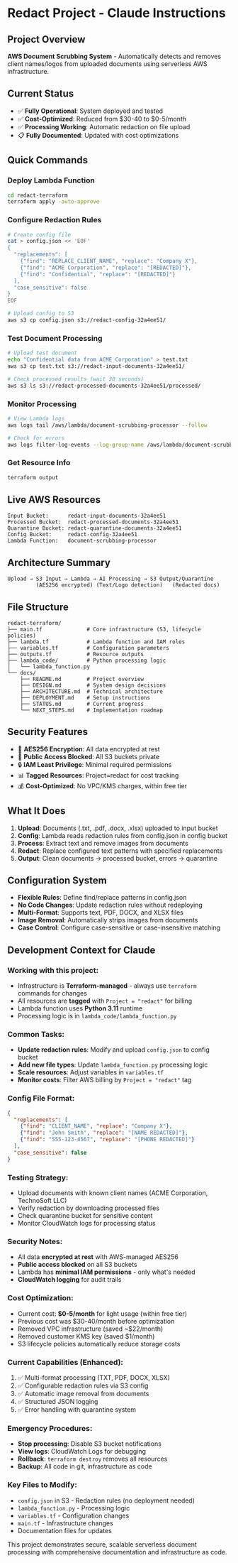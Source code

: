 # Redact Project - Claude Instructions

## Project Overview
**AWS Document Scrubbing System** - Automatically detects and removes client names/logos from uploaded documents using serverless AWS infrastructure.

## Current Status
- ✅ **Fully Operational**: System deployed and tested
- ✅ **Cost-Optimized**: Reduced from $30-40 to $0-5/month
- ✅ **Processing Working**: Automatic redaction on file upload
- 📋 **Fully Documented**: Updated with cost optimizations

## Quick Commands

### Deploy Lambda Function
```bash
cd redact-terraform
terraform apply -auto-approve
```

### Configure Redaction Rules
```bash
# Create config file
cat > config.json << 'EOF'
{
  "replacements": [
    {"find": "REPLACE_CLIENT_NAME", "replace": "Company X"},
    {"find": "ACME Corporation", "replace": "[REDACTED]"},
    {"find": "Confidential", "replace": "[REDACTED]"}
  ],
  "case_sensitive": false
}
EOF

# Upload config to S3
aws s3 cp config.json s3://redact-config-32a4ee51/
```

### Test Document Processing
```bash
# Upload test document
echo "Confidential data from ACME Corporation" > test.txt
aws s3 cp test.txt s3://redact-input-documents-32a4ee51/

# Check processed results (wait 30 seconds)
aws s3 ls s3://redact-processed-documents-32a4ee51/processed/
```

### Monitor Processing
```bash
# View Lambda logs
aws logs tail /aws/lambda/document-scrubbing-processor --follow

# Check for errors
aws logs filter-log-events --log-group-name /aws/lambda/document-scrubbing-processor --filter-pattern "ERROR"
```

### Get Resource Info
```bash
terraform output
```

## Live AWS Resources
```
Input Bucket:      redact-input-documents-32a4ee51
Processed Bucket:  redact-processed-documents-32a4ee51  
Quarantine Bucket: redact-quarantine-documents-32a4ee51
Config Bucket:     redact-config-32a4ee51
Lambda Function:   document-scrubbing-processor
```

## Architecture Summary
```
Upload → S3 Input → Lambda → AI Processing → S3 Output/Quarantine
         (AES256 encrypted) (Text/Logo detection)   (Redacted docs)
```

## File Structure
```
redact-terraform/
├── main.tf              # Core infrastructure (S3, lifecycle policies)
├── lambda.tf            # Lambda function and IAM roles  
├── variables.tf         # Configuration parameters
├── outputs.tf           # Resource outputs
├── lambda_code/         # Python processing logic
│   └── lambda_function.py
└── docs/
    ├── README.md        # Project overview
    ├── DESIGN.md        # System design decisions
    ├── ARCHITECTURE.md  # Technical architecture
    ├── DEPLOYMENT.md    # Setup instructions
    ├── STATUS.md        # Current progress
    └── NEXT_STEPS.md    # Implementation roadmap
```

## Security Features
- 🔐 **AES256 Encryption**: All data encrypted at rest
- 🚫 **Public Access Blocked**: All S3 buckets private
- 🔒 **IAM Least Privilege**: Minimal required permissions
- 📊 **Tagged Resources**: Project=redact for cost tracking
- 💰 **Cost-Optimized**: No VPC/KMS charges, within free tier

## What It Does
1. **Upload**: Documents (.txt, .pdf, .docx, .xlsx) uploaded to input bucket
2. **Config**: Lambda reads redaction rules from config.json in config bucket
3. **Process**: Extract text and remove images from documents
4. **Redact**: Replace configured text patterns with specified replacements
5. **Output**: Clean documents → processed bucket, errors → quarantine

## Configuration System
- **Flexible Rules**: Define find/replace patterns in config.json
- **No Code Changes**: Update redaction rules without redeploying
- **Multi-Format**: Supports text, PDF, DOCX, and XLSX files
- **Image Removal**: Automatically strips images from documents
- **Case Control**: Configure case-sensitive or case-insensitive matching

## Development Context for Claude

### Working with this project:
- Infrastructure is **Terraform-managed** - always use `terraform` commands for changes
- All resources are **tagged** with `Project = "redact"` for billing
- Lambda function uses **Python 3.11** runtime
- Processing logic is in `lambda_code/lambda_function.py`

### Common Tasks:
- **Update redaction rules**: Modify and upload `config.json` to config bucket
- **Add new file types**: Update `lambda_function.py` processing logic
- **Scale resources**: Adjust variables in `variables.tf`
- **Monitor costs**: Filter AWS billing by `Project = "redact"` tag

### Config File Format:
```json
{
  "replacements": [
    {"find": "CLIENT_NAME", "replace": "Company X"},
    {"find": "John Smith", "replace": "[NAME REDACTED]"},
    {"find": "555-123-4567", "replace": "[PHONE REDACTED]"}
  ],
  "case_sensitive": false
}
```

### Testing Strategy:
- Upload documents with known client names (ACME Corporation, TechnoSoft LLC)
- Verify redaction by downloading processed files
- Check quarantine bucket for sensitive content
- Monitor CloudWatch logs for processing status

### Security Notes:
- All data **encrypted at rest** with AWS-managed AES256
- **Public access blocked** on all S3 buckets
- Lambda has **minimal IAM permissions** - only what's needed
- **CloudWatch logging** for audit trails

### Cost Optimization:
- Current cost: **$0-5/month** for light usage (within free tier)
- Previous cost was $30-40/month before optimization
- Removed VPC infrastructure (saved ~$22/month)
- Removed customer KMS key (saved $1/month)
- S3 lifecycle policies automatically reduce storage costs

### Current Capabilities (Enhanced):
1. ✅ Multi-format processing (TXT, PDF, DOCX, XLSX)
2. ✅ Configurable redaction rules via S3 config
3. ✅ Automatic image removal from documents
4. ✅ Structured JSON logging
5. ✅ Error handling with quarantine system

### Emergency Procedures:
- **Stop processing**: Disable S3 bucket notifications
- **View logs**: CloudWatch Logs for debugging
- **Rollback**: `terraform destroy` removes all resources
- **Backup**: All code in git, infrastructure as code

### Key Files to Modify:
- `config.json` in S3 - Redaction rules (no deployment needed)
- `lambda_function.py` - Processing logic
- `variables.tf` - Configuration changes
- `main.tf` - Infrastructure changes
- Documentation files for updates

This project demonstrates secure, scalable serverless document processing with comprehensive documentation and infrastructure as code.
